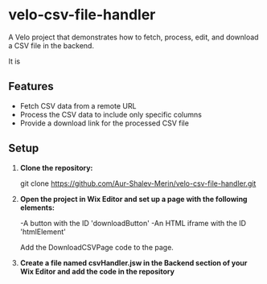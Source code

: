 # velo-csv-file-handler
A Velo project that demonstrates how to fetch, process, edit, and download a CSV file in the backend.

It is

## Features

- Fetch CSV data from a remote URL
- Process the CSV data to include only specific columns
- Provide a download link for the processed CSV file

## Setup

1. **Clone the repository:**

   
   git clone https://github.com/Aur-Shalev-Merin/velo-csv-file-handler.git

2. **Open the project in Wix Editor and set up a page with the following elements:**

   -A button with the ID 'downloadButton'
   -An HTML iframe with the ID 'htmlElement'

   Add the DownloadCSVPage code to the page.

3. **Create a file named csvHandler.jsw in the Backend section of your Wix Editor and add the code in the repository**

